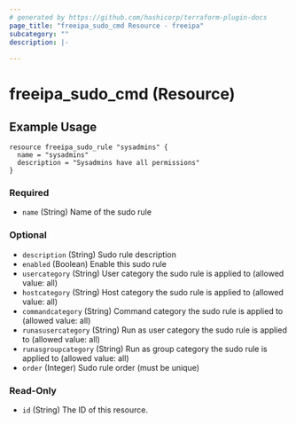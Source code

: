 ```yaml
---
# generated by https://github.com/hashicorp/terraform-plugin-docs
page_title: "freeipa_sudo_cmd Resource - freeipa"
subcategory: ""
description: |-
  
---
```


# freeipa_sudo_cmd (Resource)





<!-- schema generated by tfplugindocs -->
## Example Usage
```hcl
resource freeipa_sudo_rule "sysadmins" {
  name = "sysadmins"
  description = "Sysadmins have all permissions"
}
```

### Required

- `name` (String) Name of the sudo rule

### Optional

- `description` (String) Sudo rule description
- `enabled` (Boolean) Enable this sudo rule
- `usercategory` (String) User category the sudo rule is applied to (allowed value: all)
- `hostcategory` (String) Host category the sudo rule is applied to (allowed value: all)
- `commandcategory` (String) Command category the sudo rule is applied to (allowed value: all)
- `runasusercategory` (String) Run as user category the sudo rule is applied to (allowed value: all)
- `runasgroupcategory` (String) Run as group category the sudo rule is applied to (allowed value: all)
- `order` (Integer) Sudo rule order (must be unique)

### Read-Only

- `id` (String) The ID of this resource.


